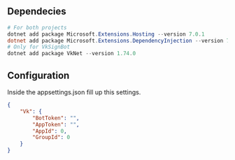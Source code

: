 ## Dependecies
```powershell
# For both projects
dotnet add package Microsoft.Extensions.Hosting --version 7.0.1
dotnet add package Microsoft.Extensions.DependencyInjection --version 7.0.0
# Only for VkSignBot
dotnet add package VkNet --version 1.74.0
```

## Configuration
Inside the appsettings.json fill up this settings.
```json
{
    "Vk": {
        "BotToken": "",
        "AppToken": "",
        "AppId": 0,
        "GroupId": 0
    }
}
```